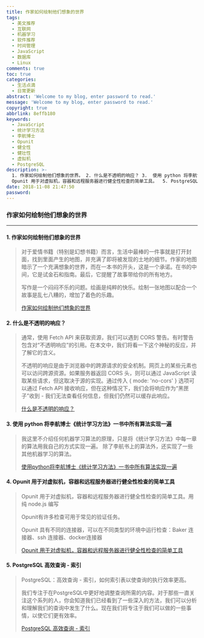 ```yaml
---
title: 作家如何绘制他们想象的世界
tags:
  - 美文推荐
  - 互联网
  - 机器学习
  - 软件推荐
  - 时间管理
  - JavaScript
  - 数据库
  - Linux
comments: true
toc: true
categories:
  - 生活点滴
  - 日常更新
abstract: 'Welcome to my blog, enter password to read.'
message: 'Welcome to my blog, enter password to read.'
copyright: true
abbrlink: 8effb180
keywords:
  - JavaScript
  - 统计学习方法
  - 李航博士
  - Opunit
  - 健全性
  - 健壮性
  - 虚拟机
  - PostgreSQL
description: >-
  1. 作家如何绘制他们想象的世界。 2. 什么是不透明的响应？ 3.  使用 python 将李航博士《统计学习方法》一书中所有算法实现一遍 。4.
  Opunit 用于对虚拟机，容器和远程服务器进行健全性检查的简单工具。  5. PostgreSQL 高效查询的索引。
date: 2018-11-08 21:47:50
password:
---
```

<script type="text/javascript" src="/js/src/bai.js"></script>

### 作家如何绘制他们想象的世界
---
#### 1. 作家如何绘制他们想象的世界
>  对于爱情书籍（特别是幻想书籍）而言，生活中最棒的一件事就是打开封面，找到里面产生的地图，并充满了即将被发现的土地的细节。作家的地图暗示了一个充满想象的世界，而在一本书的开头，这是一个承诺。在书的中间，它是试金石和指南。最后，它提醒了故事带给你的所有地方。
>
> 写作是一个闷闷不乐的问题。绘画是纯粹的快乐。绘制一张地图以配合一个故事是乱七八糟的，增加了着色的乐趣。
>
> [作家如何绘制他们想象的世界](https://www.atlasobscura.com/articles/writers-maps)

#### 2. 什么是不透明的响应？
> 通常，使用 Fetch API 来获取资源，我们可以遇到 CORS 警告。有时警告包含对“不透明响应”的引用。在本文中，我们将看一下这个神秘的反应，并了解它的含义。
>
> 不透明的响应是由于浏览器中的跨源请求的安全机制。网页上的某些元素也可以访问跨源资源。如果服务器返回 CORS 头，则可以通过 JavaScript 读取某些请求，但这取决于源的实现。通过传入 { mode: 'no-cors' } 选项可以通过 Fetch API 接收响应，但在这种情况下，我们会将响应作为“黑匣子”收到 - 我们无法查看任何信息，但我们仍然可以缓存此响应。
>
> [ 什么是不透明的响应？](https://fullstack-developer.academy/what-is-an-opaque-response/)

#### 3. 使用 python 将李航博士《统计学习方法》一书中所有算法实现一遍
> 我这里不介绍任何机器学习算法的原理，只是将《统计学习方法》中每一章的算法用我自己的方式实现一遍。 除了李航书上的算法外，还实现了一些其他机器学习的算法。
>
> [使用python将李航博士《统计学习方法》一书中所有算法实现一遍](https://github.com/WenDesi/lihang_book_algorithm)

#### 4. Opunit 用于对虚拟机，容器和远程服务器进行健全性检查的简单工具
> Opunit 用于对虚拟机，容器和远程服务器进行健全性检查的简单工具。用纯 node.js 编写
>
> Opunit有许多检查可用于常见的验证任务。
>
> Opunit 具有不同的连接器，可以在不同类型的环境中运行检查：Baker 连接器、ssh 连接器、docker连接器
>
> [Opunit 用于对虚拟机，容器和远程服务器进行健全性检查的简单工具](https://github.com/ottomatica/opunit)

#### 5. PostgreSQL 高效查询 - 索引
> PostgreSQL：高效查询 - 索引，如何索引表以使查询的执行效率更高。
>
> 我们专注于在PostgreSQL中更好地调整查询所需的内容。对于那些一直关注这个系列的人，你会知道我们已经看到了一些深入的方法，我们可以分析和理解我们的查询中发生了什么。现在我们将专注于我们可以做的一些事情，以使它们更有效率。
>
> [PostgreSQL 高效查询 - 索引](http://www.smoothterminal.com/articles/efficient-queries-indexing)

